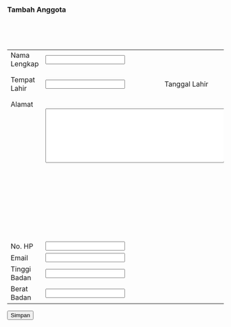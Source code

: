 <!DOCTYPE html>
<html>
<head>
<form>
<h3>Tambah Anggota</h3>
<form action="" method="POST">
<div class="content">
    <table class="table-form" border="0" width="100%" cellpadding="0" cellspacing="0">
        <tr>
            <td width="20%"><label for="nama">Nama Lengkap</label></td>
            <td colspan="3"><input name="nama" id="nama" type="text" class="form"></td>
        </tr>
        <tr>
            <td><label for="tempat_lahir">Tempat Lahir</label></td>
            <td><input name="tempat_lahir" id="tempat_lahir" type="text" class="form"></td>
            <td><label>Tanggal Lahir</label></td>
            <td>
                <select name="tgl_lahir" class="form">
                    <option>xx</option>
                    <option>xx</option>
                    <option>xx</option>
                </select>
                <select name="bln_lahir" class="form">
                    <option>xx</option>
                    <option>xx</option>
                    <option>xx</option>
                </select>
                <select name="thn_lahir" class="form">
                    <option>xxxx</option>
                    <option>xxxx</option>
                    <option>xxxx</option>
                </select>
            </td>
        </tr>
        <tr>
            <td valign="top"><label for="alamat">Alamat</label></td>
            <td valign="top" colspan="2">
                <textarea name="alamat" id="alamat" class="form" cols="50" rows="8"></textarea>
            </td>
            <td valign="top">
                <div>
                    <label for="kota">Kota</label>
                    <input type="text" name="kota" id="kota" class="form">
                </div>
                <div>
                    <label for="negara">Negara</label>
                    <input type="text" name="negara" id="negara" class="form">
                </div>
                <div>
                    <label for="kode_pos">Kode Pos</label>
                    <input type="number" name="kode_pos" id="kode_pos" class="form">
                </div>
            </td>
        </tr>
        <tr>
            <td><label for="hp">No. HP</label></td>
            <td colspan="3"><input name="hp" id="hp" type="number" class="form"></td>
        </tr>
        <tr>
            <td><label for="email">Email</label></td>
            <td colspan="3"><input name="email" id="email" type="text" class="form"></td>
        </tr>
        <tr>
            <td><label for="tinggi_badan">Tinggi Badan</label></td>
            <td colspan="3"><input name="tinggi_badan" id="tinggi_badan" type="number" class="form"></td>
        </tr>
        <tr>
            <td><label for="berat_badan">Berat Badan</label></td>
            <td colspan="3"><input name="berat_badan" id="berat_badan" type="number" class="form"></td>
        </tr>
    </table>
</div>
<input type="submit" class="btn" value="Simpan">
</form>
